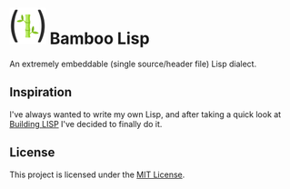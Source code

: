 <h1>
	<img src="https://raw.githubusercontent.com/nathanpc/bamboo-lisp/master/assets/icon/icon-512.png" width="64" height="64" />
	Bamboo Lisp
</h1>

An extremely embeddable (single source/header file) Lisp dialect.


## Inspiration

I've always wanted to write my own Lisp, and after taking a quick look at
[Building LISP](https://lwh.jp/lisp/) I've decided to finally do it.


## License

This project is licensed under the [MIT License](/LICENSE.txt).
